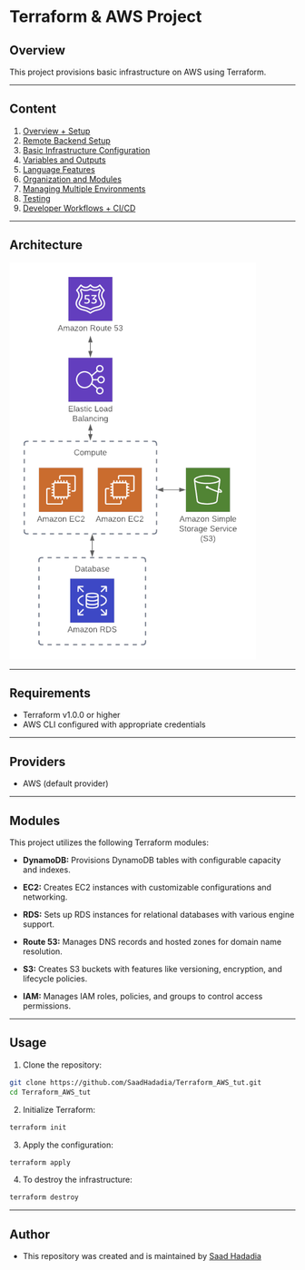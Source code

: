 # Terraform & AWS Project

## Overview

This project provisions basic infrastructure on AWS using Terraform.

---

## Content

1. [Overview + Setup](https://github.com/SaadHadadia/Terraform_AWS_tut/tree/first-instance)
1. [Remote Backend Setup](https://github.com/SaadHadadia/Terraform_AWS_tut/tree/remote-backend)
1. [Basic Infrastructure Configuration](https://github.com/SaadHadadia/Terraform_AWS_tut/tree/infra-basic-setup)
1. [Variables and Outputs]()
1. [Language Features]()
1. [Organization and Modules]()
1. [Managing Multiple Environments]()
1. [Testing]()
1. [Developer Workflows + CI/CD]()

---

## Architecture
![](architecture.png)

---

## Requirements

- Terraform v1.0.0 or higher
- AWS CLI configured with appropriate credentials

---

## Providers

- AWS (default provider)

---

## Modules
This project utilizes the following Terraform modules:

- **DynamoDB:** Provisions DynamoDB tables with configurable capacity and indexes.

- **EC2:** Creates EC2 instances with customizable configurations and networking.
- **RDS:**  Sets up RDS instances for relational databases with various engine support.
- **Route 53:** Manages DNS records and hosted zones for domain name resolution.
- **S3:** Creates S3 buckets with features like versioning, encryption, and lifecycle policies.
- **IAM:** Manages IAM roles, policies, and groups to control access permissions.

---

## Usage

1. Clone the repository:

```bash
git clone https://github.com/SaadHadadia/Terraform_AWS_tut.git
cd Terraform_AWS_tut
```

2. Initialize Terraform:

```bash
terraform init
```

3. Apply the configuration:

```bash
terraform apply
```

4. To destroy the infrastructure:

```bash
terraform destroy
```

---

## Author
* This repository was created and is maintained by [Saad Hadadia](https://github.com/SaadHadadia/)
